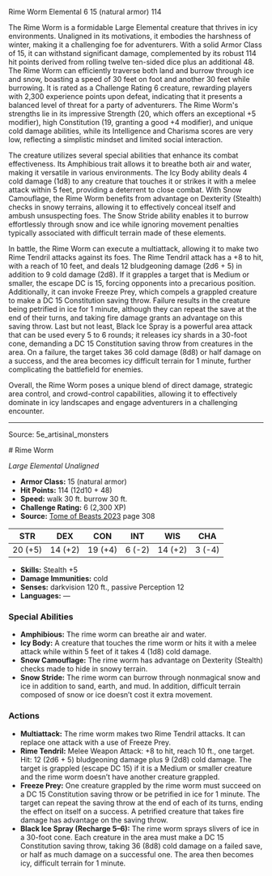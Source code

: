 <MonsterName/>Rime Worm</MonsterName>
<CreatureType/>Elemental</CreatureType>
<CR/>6</CR>
<AC/>15 (natural armor)</AC>
<HP/>114</HP>
<summary>The Rime Worm is a formidable Large Elemental creature that thrives in icy environments. Unaligned in its motivations, it embodies the harshness of winter, making it a challenging foe for adventurers. With a solid Armor Class of 15, it can withstand significant damage, complemented by its robust 114 hit points derived from rolling twelve ten-sided dice plus an additional 48. The Rime Worm can efficiently traverse both land and burrow through ice and snow, boasting a speed of 30 feet on foot and another 30 feet while burrowing. It is rated as a Challenge Rating 6 creature, rewarding players with 2,300 experience points upon defeat, indicating that it presents a balanced level of threat for a party of adventurers. The Rime Worm's strengths lie in its impressive Strength (20, which offers an exceptional +5 modifier), high Constitution (19, granting a good +4 modifier), and unique cold damage abilities, while its Intelligence and Charisma scores are very low, reflecting a simplistic mindset and limited social interaction.</summary>

<detail>

The creature utilizes several special abilities that enhance its combat effectiveness. Its Amphibious trait allows it to breathe both air and water, making it versatile in various environments. The Icy Body ability deals 4 cold damage (1d8) to any creature that touches it or strikes it with a melee attack within 5 feet, providing a deterrent to close combat. With Snow Camouflage, the Rime Worm benefits from advantage on Dexterity (Stealth) checks in snowy terrains, allowing it to effectively conceal itself and ambush unsuspecting foes. The Snow Stride ability enables it to burrow effortlessly through snow and ice while ignoring movement penalties typically associated with difficult terrain made of these elements.

In battle, the Rime Worm can execute a multiattack, allowing it to make two Rime Tendril attacks against its foes. The Rime Tendril attack has a +8 to hit, with a reach of 10 feet, and deals 12 bludgeoning damage (2d6 + 5) in addition to 9 cold damage (2d8). If it grapples a target that is Medium or smaller, the escape DC is 15, forcing opponents into a precarious position. Additionally, it can invoke Freeze Prey, which compels a grappled creature to make a DC 15 Constitution saving throw. Failure results in the creature being petrified in ice for 1 minute, although they can repeat the save at the end of their turns, and taking fire damage grants an advantage on this saving throw. Last but not least, Black Ice Spray is a powerful area attack that can be used every 5 to 6 rounds; it releases icy shards in a 30-foot cone, demanding a DC 15 Constitution saving throw from creatures in the area. On a failure, the target takes 36 cold damage (8d8) or half damage on a success, and the area becomes icy difficult terrain for 1 minute, further complicating the battlefield for enemies.

Overall, the Rime Worm poses a unique blend of direct damage, strategic area control, and crowd-control capabilities, allowing it to effectively dominate in icy landscapes and engage adventurers in a challenging encounter.</detail>



---

Source: 5e_artisinal_monsters

<statblock>
# Rime Worm

*Large* *Elemental* *Unaligned*

- **Armor Class:** 15 (natural armor)
- **Hit Points:** 114 (12d10 + 48)
- **Speed:** walk 30 ft. burrow 30 ft.
- **Challenge Rating:** 6 (2,300 XP)
- **Source:** [Tome of Beasts 2023](https://koboldpress.com/kpstore/product/tome-of-beasts-1-2023-edition/) page 308

| STR | DEX | CON | INT | WIS | CHA |
| --- | --- | --- | --- | --- | --- |
| 20 (+5) | 14 (+2) | 19 (+4) | 6 (-2) | 14 (+2) | 3 (-4) |

- **Skills:** Stealth +5
- **Damage Immunities:** cold
- **Senses:** darkvision 120 ft., passive Perception 12
- **Languages:** —

### Special Abilities

- **Amphibious:** The rime worm can breathe air and water.
- **Icy Body:** A creature that touches the rime worm or hits it with a melee attack while within 5 feet of it takes 4 (1d8) cold damage.
- **Snow Camouflage:** The rime worm has advantage on Dexterity (Stealth) checks made to hide in snowy terrain.
- **Snow Stride:** The rime worm can burrow through nonmagical snow and ice in addition to sand, earth, and mud. In addition, difficult terrain composed of snow or ice doesn’t cost it extra movement.

### Actions

- **Multiattack:** The rime worm makes two Rime Tendril attacks. It can replace one attack with a use of Freeze Prey.
- **Rime Tendril:** Melee Weapon Attack: +8 to hit, reach 10 ft., one target. Hit: 12 (2d6 + 5) bludgeoning damage plus 9 (2d8) cold damage. The target is grappled (escape DC 15) if it is a Medium or smaller creature and the rime worm doesn’t have another creature grappled.
- **Freeze Prey:** One creature grappled by the rime worm must succeed on a DC 15 Constitution saving throw or be petrified in ice for 1 minute. The target can repeat the saving throw at the end of each of its turns, ending the effect on itself on a success. A petrified creature that takes fire damage has advantage on the saving throw.
- **Black Ice Spray (Recharge 5–6):** The rime worm sprays slivers of ice in a 30-foot cone. Each creature in the area must make a DC 15 Constitution saving throw, taking 36 (8d8) cold damage on a failed save, or half as much damage on a successful one. The area then becomes icy, difficult terrain for 1 minute.
</statblock>


